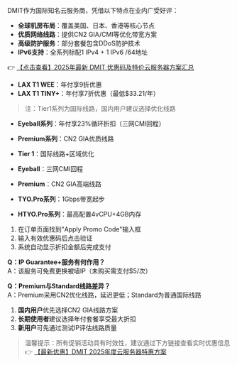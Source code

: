

DMIT作为国际知名云服务商，凭借以下特点在业内广受好评：
- **全球机房布局**：覆盖美国、日本、香港等核心节点
- **优质网络线路**：提供CN2 GIA/CMI等优化带宽方案
- **高级防护服务**：部分套餐包含DDoS防护技术
- **IPv6支持**：全系列标配1 IPv4 + 1 IPv6 /64地址

👉 [【点击查看】2025年最新 DMIT 优惠码及特价云服务器方案汇总](https://bit.ly/dmit_coupon)


- **LAX T1 WEE**：年付享9折优惠
- **LAX T1 TINY+**：年付享7折优惠（最低$33.21/年）
> 注：Tier1系列为国际线路，国内用户建议选择优化线路

- **Eyeball系列**：年付享23%循环折扣（三网CMI回程）
- **Premium系列**：CN2 GIA优质线路

- **Tier 1**：国际线路+区域优化
- **Eyeball**：三网CMI回程
- **Premium**：CN2 GIA高端线路

- **TYO.Pro系列**：1Gbps带宽起步
- **HTYO.Pro系列**：最高配置4vCPU+4GB内存


1. 在订单页面找到"Apply Promo Code"输入框
2. 输入有效优惠码后点击验证
3. 系统自动显示折扣金额后完成支付

**Q：IP Guarantee+服务有何作用？**  
A：该服务可免费更换被墙IP（未购买需支付$5/次）

**Q：Premium与Standard线路差异？**  
A：Premium采用CN2优化线路，延迟更低；Standard为普通国际线路

1. **国内用户**优先选择CN2 GIA线路方案
2. **长期使用者**建议选择年付套餐享受最大折扣
3. **新用户**可先通过测试IP评估线路质量

> 温馨提示：所有促销活动具有时效性，建议通过下方链接查看实时优惠信息  
👉 [【最新优惠】DMIT 2025年度云服务器特惠方案](https://bit.ly/dmit_coupon)
